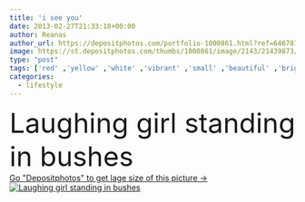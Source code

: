 ```yaml
---
title: 'i see you'
date: 2013-02-27T21:33:18+00:00
author: Reanas
author_url: https://depositphotos.com/portfolio-1000861.html?ref=64678756
image: https://st.depositphotos.com/thumbs/1000861/image/2143/21439873/api_thumb_450.jpg?forcejpeg=true
type: "post"
tags: ['red' ,'yellow' ,'white' ,'vibrant' ,'small' ,'beautiful' ,'bright' ,'one' ,'season' ,'girl' ,'young' ,'smiling' ,'park' ,'laughing' ,'nature' ,'outdoor' ,'leaf' ,'autumn' ,'portrait' ,'cute' ,'caucasian' ,'hair' ,'golden' ,'light' ,'natural' ,'fall' ,'sweet' ,'child' ,'little' ,'family' ,'mouth' ,'face' ,'foliage' ,'kid' ,'weather' ,'bushes' ,'year' ,'forest' ,'lifestyle' ,'looking' ,'blonde' ,'in' ,'woods' ,'outside' ,'you' ,'see' ,'baby' ,'toddler' ,'positive' ,'toothy' ]
categories: 
  - lifestyle
---
```

<div aling="center">
            <font size="60"> Laughing girl standing in bushes</font>   
</div>
<div>
    <a href='https://st.depositphotos.com/thumbs/1000861/image/2143/21439873/api_thumb_450.jpg?forcejpeg=true?ref=64678756' target=_blank > Go "Depositphotos" to get lage size of this picture ->
        <img href='https://st.depositphotos.com/thumbs/1000861/image/2143/21439873/api_thumb_450.jpg?forcejpeg=true?ref=64678756' src='https://st.depositphotos.com/1000861/2143/i/950/depositphotos_21439873-stock-photo-i-see-you.jpg?forcejpeg=true' alt='Laughing girl standing in bushes' >
    </a>
</div>
